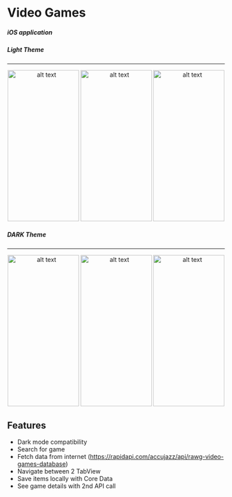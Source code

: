 # Video Games

##### iOS application

#####  Light Theme
---

<p align="center">
  <img src="https://github.com/ahmetcemalsahin/Video-Games/blob/main/ss/lightHome.png" alt="alt text" width="165" height="350">
  <img src="https://github.com/ahmetcemalsahin/Video-Games/blob/main/ss/lightFav.png" alt="alt text" width="165" height="350">
  <img src="https://github.com/ahmetcemalsahin/Video-Games/blob/main/ss/lightDetail.png" alt="alt text" width="165" height="350">
</p>


#####  DARK Theme
---

<p align="center">
  <img src="https://github.com/ahmetcemalsahin/Video-Games/blob/main/ss/darkHome.png" alt="alt text" width="165" height="350">
  <img src="https://github.com/ahmetcemalsahin/Video-Games/blob/main/ss/darkFav.png" alt="alt text" width="165" height="350">
  <img src="https://github.com/ahmetcemalsahin/Video-Games/blob/main/ss/darkDetail.png" alt="alt text" width="165" height="350">
</p>


## Features
- Dark mode compatibility
- Search for game
- Fetch data from internet (https://rapidapi.com/accujazz/api/rawg-video-games-database)
- Navigate between 2 TabView
- Save items locally with Core Data
- See game details with 2nd API call
